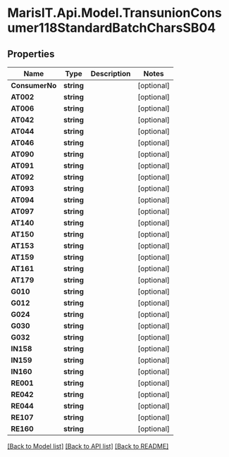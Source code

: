 
# MarisIT.Api.Model.TransunionConsumer118StandardBatchCharsSB04

## Properties

Name | Type | Description | Notes
------------ | ------------- | ------------- | -------------
**ConsumerNo** | **string** |  | [optional] 
**AT002** | **string** |  | [optional] 
**AT006** | **string** |  | [optional] 
**AT042** | **string** |  | [optional] 
**AT044** | **string** |  | [optional] 
**AT046** | **string** |  | [optional] 
**AT090** | **string** |  | [optional] 
**AT091** | **string** |  | [optional] 
**AT092** | **string** |  | [optional] 
**AT093** | **string** |  | [optional] 
**AT094** | **string** |  | [optional] 
**AT097** | **string** |  | [optional] 
**AT140** | **string** |  | [optional] 
**AT150** | **string** |  | [optional] 
**AT153** | **string** |  | [optional] 
**AT159** | **string** |  | [optional] 
**AT161** | **string** |  | [optional] 
**AT179** | **string** |  | [optional] 
**G010** | **string** |  | [optional] 
**G012** | **string** |  | [optional] 
**G024** | **string** |  | [optional] 
**G030** | **string** |  | [optional] 
**G032** | **string** |  | [optional] 
**IN158** | **string** |  | [optional] 
**IN159** | **string** |  | [optional] 
**IN160** | **string** |  | [optional] 
**RE001** | **string** |  | [optional] 
**RE042** | **string** |  | [optional] 
**RE044** | **string** |  | [optional] 
**RE107** | **string** |  | [optional] 
**RE160** | **string** |  | [optional] 

[[Back to Model list]](../README.md#documentation-for-models)
[[Back to API list]](../README.md#documentation-for-api-endpoints)
[[Back to README]](../README.md)

